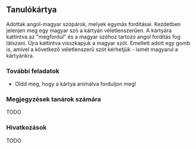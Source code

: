 ## Tanulókártya

Adottak angol-magyar szópárok, melyek egymás fordításai. Kezdetben jelenjen meg egy magyar szó a kártyán véletlenszerűen. A kártyára kattintva az "megfordul" és a magyar szóhoz tartozó angol fordítás fog látszani. Újra kattintva visszkapjuk a magyar szót. Emellett adott egy gomb is, amivel a következő véletlenszerű szót kérhetjük - ismét magyarul a kártyánkra.

### További feladatok

- Oldd meg, hogy a kártya animálva forduljon meg!

### Megjegyzések tanárok számára

TODO

### Hivatkozások

TODO
